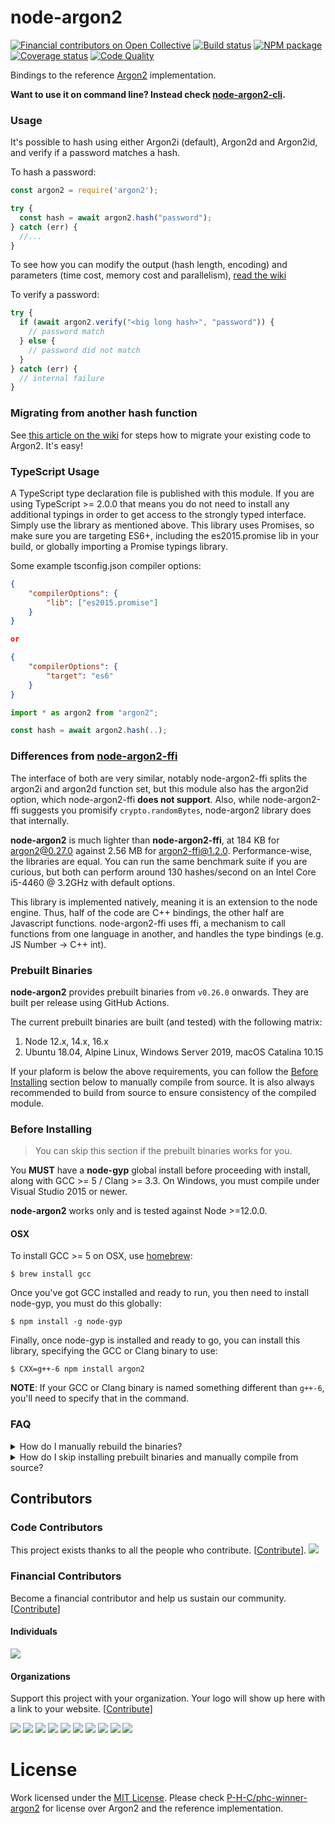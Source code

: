 # node-argon2

[![Financial contributors on Open Collective][opencollective-image]][opencollective-url]
[![Build status][actions-image]][actions-url]
[![NPM package][npm-image]][npm-url]
[![Coverage status][coverage-image]][coverage-url]
[![Code Quality][codequality-image]][codequality-url]

Bindings to the reference [Argon2](https://github.com/P-H-C/phc-winner-argon2)
implementation.

**Want to use it on command line? Instead check
[node-argon2-cli](https://github.com/ranisalt/node-argon2-cli).**

### Usage
It's possible to hash using either Argon2i (default), Argon2d and Argon2id, and
verify if a password matches a hash.

To hash a password:
```js
const argon2 = require('argon2');

try {
  const hash = await argon2.hash("password");
} catch (err) {
  //...
}
```

To see how you can modify the output (hash length, encoding) and parameters
(time cost, memory cost and parallelism),
[read the wiki](https://github.com/ranisalt/node-argon2/wiki/Options)

To verify a password:
```js
try {
  if (await argon2.verify("<big long hash>", "password")) {
    // password match
  } else {
    // password did not match
  }
} catch (err) {
  // internal failure
}
```

### Migrating from another hash function
See [this article on the wiki](https://github.com/ranisalt/node-argon2/wiki/Migrating-from-another-hash-function) for steps how to migrate your existing code to Argon2. It's easy!

### TypeScript Usage
A TypeScript type declaration file is published with this module. If you are
using TypeScript >= 2.0.0 that means you do not need to install any additional
typings in order to get access to the strongly typed interface. Simply use the
library as mentioned above. This library uses Promises, so make sure you are
targeting ES6+, including the es2015.promise lib in your build, or globally
importing a Promise typings library.

Some example tsconfig.json compiler options:

```json
{
    "compilerOptions": {
        "lib": ["es2015.promise"]
    }
}

or

{
    "compilerOptions": {
        "target": "es6"
    }
}
```

```ts
import * as argon2 from "argon2";

const hash = await argon2.hash(..);
```

### Differences from [node-argon2-ffi](https://github.com/cjlarose/argon2-ffi)
The interface of both are very similar, notably node-argon2-ffi splits the
argon2i and argon2d function set, but this module also has the argon2id option,
which node-argon2-ffi **does not support**.  Also, while node-argon2-ffi
suggests you promisify `crypto.randomBytes`, node-argon2 library does that
internally.

**node-argon2** is much lighter than **node-argon2-ffi**, at 184 KB for
argon2@0.27.0 against 2.56 MB for argon2-ffi@1.2.0. Performance-wise, the
libraries are equal. You can run the same benchmark suite if you are curious,
but both can perform around 130 hashes/second on an Intel Core i5-4460 @ 3.2GHz
with default options.

This library is implemented natively, meaning it is an extension to the node
engine. Thus, half of the code are C++ bindings, the other half are Javascript
functions. node-argon2-ffi uses ffi, a mechanism to call functions from one
language in another, and handles the type bindings (e.g. JS Number -> C++ int).

### Prebuilt Binaries
**node-argon2** provides prebuilt binaries from `v0.26.0` onwards. They are
built per release using GitHub Actions.

The current prebuilt binaries are built (and tested) with the following matrix:
1. Node 12.x, 14.x, 16.x
2. Ubuntu 18.04, Alpine Linux, Windows Server 2019, macOS Catalina 10.15

If your plaform is below the above requirements, you can follow the
[Before Installing](#before-installing) section below to manually compile from
source. It is also always recommended to build from source to ensure consistency
of the compiled module.

### Before Installing
> You can skip this section if the prebuilt binaries works for you.

You **MUST** have a **node-gyp** global install before proceeding with install,
along with GCC >= 5 / Clang >= 3.3. On Windows, you must compile under Visual
Studio 2015 or newer.

**node-argon2** works only and is tested against Node >=12.0.0.

#### OSX
To install GCC >= 5 on OSX, use [homebrew](http://brew.sh/):
```console
$ brew install gcc
```

Once you've got GCC installed and ready to run, you then need to install
node-gyp, you must do this globally:
```console
$ npm install -g node-gyp
```

Finally, once node-gyp is installed and ready to go, you can install this
library, specifying the GCC or Clang binary to use:

```console
$ CXX=g++-6 npm install argon2
```

**NOTE**: If your GCC or Clang binary is named something different than `g++-6`,
you'll need to specify that in the command.

### FAQ
<details>
  <summary>How do I manually rebuild the binaries?</summary>

  ```console
  $ npx node-pre-gyp rebuild -C ./node_modules/argon2
  ```

  > Run `node-pre-gyp` instead of `node-gyp` because node-argon2's `binding.gyp`
  file relies on variables from `node-pre-gyp`.

  > You can omit `npx` if you have a global installation of `node-pre-gyp`,
  otherwise prefixing `npx` will use the local one in `./node_modules/.bin`
</details>

<details>
  <summary>
    How do I skip installing prebuilt binaries and manually compile from source?
  </summary>
  
  You can do either of the two methods below:
  
  1. Force build from source on install.
  ```console
  $ npm install argon2 --build-from-source
  ```
  
  2. Ignore `node-argon2` install script and build manually.
  ```console
  $ npm install argon2 --ignore-scripts
  $ npx node-pre-gyp rebuild -C ./node_modules/argon2
  ```
</details>

## Contributors

### Code Contributors

This project exists thanks to all the people who contribute. [[Contribute](CONTRIBUTING.md)].
<a href="https://github.com/ranisalt/node-argon2/graphs/contributors"><img src="https://opencollective.com/node-argon2/contributors.svg?width=890&button=false" /></a>

### Financial Contributors

Become a financial contributor and help us sustain our community. [[Contribute](https://opencollective.com/node-argon2/contribute)]

#### Individuals

<a href="https://opencollective.com/node-argon2"><img src="https://opencollective.com/node-argon2/individuals.svg?width=890"></a>

#### Organizations

Support this project with your organization. Your logo will show up here with a link to your website. [[Contribute](https://opencollective.com/node-argon2/contribute)]

<a href="https://opencollective.com/node-argon2/organization/0/website"><img src="https://opencollective.com/node-argon2/organization/0/avatar.svg"></a>
<a href="https://opencollective.com/node-argon2/organization/1/website"><img src="https://opencollective.com/node-argon2/organization/1/avatar.svg"></a>
<a href="https://opencollective.com/node-argon2/organization/2/website"><img src="https://opencollective.com/node-argon2/organization/2/avatar.svg"></a>
<a href="https://opencollective.com/node-argon2/organization/3/website"><img src="https://opencollective.com/node-argon2/organization/3/avatar.svg"></a>
<a href="https://opencollective.com/node-argon2/organization/4/website"><img src="https://opencollective.com/node-argon2/organization/4/avatar.svg"></a>
<a href="https://opencollective.com/node-argon2/organization/5/website"><img src="https://opencollective.com/node-argon2/organization/5/avatar.svg"></a>
<a href="https://opencollective.com/node-argon2/organization/6/website"><img src="https://opencollective.com/node-argon2/organization/6/avatar.svg"></a>
<a href="https://opencollective.com/node-argon2/organization/7/website"><img src="https://opencollective.com/node-argon2/organization/7/avatar.svg"></a>
<a href="https://opencollective.com/node-argon2/organization/8/website"><img src="https://opencollective.com/node-argon2/organization/8/avatar.svg"></a>
<a href="https://opencollective.com/node-argon2/organization/9/website"><img src="https://opencollective.com/node-argon2/organization/9/avatar.svg"></a>

# License
Work licensed under the [MIT License](LICENSE). Please check
[P-H-C/phc-winner-argon2](https://github.com/P-H-C/phc-winner-argon2) for
license over Argon2 and the reference implementation.

[opencollective-image]: https://img.shields.io/opencollective/all/node-argon2.svg?style=flat-square
[opencollective-url]: https://opencollective.com/node-argon2
[npm-image]: https://img.shields.io/npm/v/argon2.svg?style=flat-square
[npm-url]: https://www.npmjs.com/package/argon2
[actions-image]: https://img.shields.io/github/workflow/status/ranisalt/node-argon2/CI?style=flat-square
[actions-url]: https://github.com/ranisalt/node-argon2/actions
[coverage-image]: https://img.shields.io/codacy/coverage/82ca7b57a6ec4c68a02db89618c4094d?style=flat-square
[coverage-url]: https://www.codacy.com/gh/ranisalt/node-argon2/dashboard
[codequality-image]: https://img.shields.io/codacy/grade/15927f4eb15747fd8a537e48a04bd4f6/master.svg?style=flat-square
[codequality-url]: https://www.codacy.com/app/ranisalt/node-argon2
